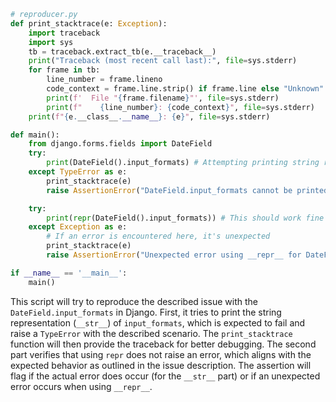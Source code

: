 ```python
# reproducer.py
def print_stacktrace(e: Exception):
    import traceback
    import sys
    tb = traceback.extract_tb(e.__traceback__)
    print("Traceback (most recent call last):", file=sys.stderr)
    for frame in tb:
        line_number = frame.lineno
        code_context = frame.line.strip() if frame.line else "Unknown"
        print(f'  File "{frame.filename}"', file=sys.stderr)
        print(f"    {line_number}: {code_context}", file=sys.stderr)
    print(f"{e.__class__.__name__}: {e}", file=sys.stderr)

def main():
    from django.forms.fields import DateField
    try:
        print(DateField().input_formats) # Attempting printing string representation of input_formats
    except TypeError as e:
        print_stacktrace(e)
        raise AssertionError("DateField.input_formats cannot be printed using __str__") from e

    try:
        print(repr(DateField().input_formats)) # This should work fine and not raise an error
    except Exception as e:
        # If an error is encountered here, it's unexpected
        print_stacktrace(e)
        raise AssertionError("Unexpected error using __repr__ for DateField.input_formats") from e

if __name__ == '__main__':
    main()
```

This script will try to reproduce the described issue with the `DateField.input_formats` in Django. First, it tries to print the string representation (`__str__`) of `input_formats`, which is expected to fail and raise a `TypeError` with the described scenario. The `print_stacktrace` function will then provide the traceback for better debugging. The second part verifies that using `repr` does not raise an error, which aligns with the expected behavior as outlined in the issue description. The assertion will flag if the actual error does occur (for the `__str__` part) or if an unexpected error occurs when using `__repr__`.